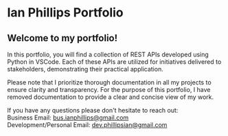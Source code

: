 # Ian Phillips  Portfolio

## Welcome to my portfolio!

In this portfolio, you will find a collection of REST APIs developed using Python in VSCode. Each of these APIs are utilized for initiatives delivered to stakeholders, demonstrating their practical application.

Please note that I prioritize thorough documentation in all my projects to ensure clarity and transparency. For the purpose of this portfolio, I have removed documentation to provide a clear and concise view of my work.







If you have any questions please don't hesitate to reach out:<br>
Business Email: bus.ianphillips@gmail.com <br>
Development/Personal Email: dev.phillipsian@gmail.com<br>
